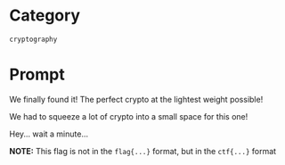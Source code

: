 # Category

`cryptography`

# Prompt

We finally found it! The perfect crypto at the lightest weight possible!

We had to squeeze a lot of crypto into a small space for this one!

Hey... wait a minute...

**NOTE:** This flag is not in the `flag{...}` format, but in the `ctf{...}` format
